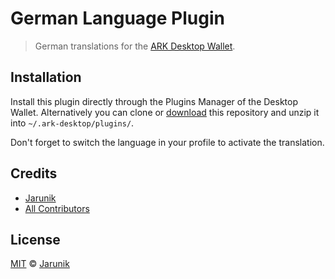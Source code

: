 # German Language Plugin

> German translations for the [ARK Desktop Wallet](https://ark.io/wallet).

## Installation

Install this plugin directly through the Plugins Manager of the Desktop Wallet. Alternatively you can clone or [download](https://github.com/jarunik/german-language-plugin/archive/master.zip) this repository and unzip it into `~/.ark-desktop/plugins/`.

Don't forget to switch the language in your profile to activate the translation.

## Credits

- [Jarunik](https://github.com/jarunik)
- [All Contributors](../../contributors)

## License

[MIT](LICENSE) © [Jarunik](https://github.com/jarunik)
